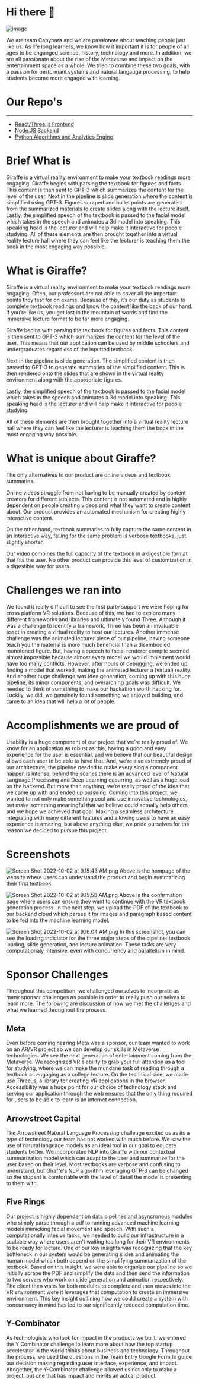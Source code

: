 # Hi there 👋
![image](https://user-images.githubusercontent.com/23004551/193457353-4ef695d9-9642-4f6a-a5bf-bc094a45f590.png)

We are team Capybara and we are passionate about teaching people just like us. As life long learners, we know how it important it is for people of all ages to be enganged science, history, technology and more. In addition, we are all passionate about the rise of the Metaverse and impact on the entertainment space as a whole. We tried to combine these two goals, with a passion for performant systems and natural langauge processing, to help students become more engaged with learning.

# Our Repo's
----------
* [React/Three.js Frontend](https://github.com/HackMIT-2022-Giraffe/giraffe-frontend/tree/main/education-station)
* [Node.JS Backend](https://github.com/HackMIT-2022-Giraffe/giraffe-backend)
* [Python Algorithms and Analytics Engine](https://github.com/HackMIT-2022-Giraffe/giraffe-algo)

# Brief What is

Giraffe is a virtual reality environment to make your textbook readings more engaging. Giraffe begins with parsing the textbook for figures and facts. This content is then sent to GPT-3 which summarizes the content for the level of the user. Next in the pipeline is slide generation where the content is simplified using GPT-3. Figures scraped and bullet points are generated from the summarized materials to create slides along with the lecture itself. Lastly, the simplified speech of the textbook is passed to the facial model which takes in the speech and animates a 3d model into speaking. This speaking head is the lecturer and will help make it interactive for people studying. All of these elements are then brought together into a virtual reality lecture hall where they can feel like the lecturer is teaching them the book in the most engaging way possible.

# What is Giraffe?

Giraffe is a virtual reality environment to make your textbook readings more engaging. Often, our professors are not able to cover all the important points they test for on exams. Because of this, it’s our duty as students to complete textbook readings and know the content like the back of our hand. If you’re like us, you get lost in the mountain of words and find the immersive lecture format to be far more engaging.

Giraffe begins with parsing the textbook for figures and facts. This content is then sent to GPT-3 which summarizes the content for the level of the user. This means that our application can be used by middle schoolers and undergraduates regardless of the inputted textbook.

Next in the pipeline is slide generation. The simplified content is then passed to GPT-3 to generate summaries of the simplified content. This is then rendered onto the slides that are shown in the virtual reality environment along with the appropriate figures.

Lastly, the simplified speech of the textbook is passed to the facial model which takes in the speech and animates a 3d model into speaking. This speaking head is the lecturer and will help make it interactive for people studying.

All of these elements are then brought together into a virtual reality lecture hall where they can feel like the lecturer is teaching them the book in the most engaging way possible.

# What is unique about Giraffe?

The only alternatives to our product are online videos and textbook summaries. 

Online videos struggle from not having to be manually created by content creators for different subjects. This content is not automated and is highly dependent on people creating videos and what they want to create content about. Our product provides an automated mechanism for creating highly interactive content.

On the other hand, textbook summaries to fully capture the same content in an interactive way, falling for the same problem is verbose textbooks, just slightly shorter.

Our video combines the full capacity of the textbook in a digestible format that fits the user. No other product can provide this level of customization in a digestible way for users.

# Challenges we ran into

We found it really difficult to see the first party support we were hoping for cross platform VR solutions. Because of this, we had to explore many different frameworks and libraries and ultimately found Three. Although it was a challenge to identify a framework, Three has been an invaluable asset in creating a virtual reality to host our lectures. Another immense challenge was the animated lecturer piece of our pipeline, having someone teach you the material is more much beneficial than a disembodied monotoned figure. But, having a speech to facial renderer compile seemed almost impossible because almost every model we would implement would have too many conflicts. However, after hours of debugging, we ended up finding a model that worked, making the animated lecturer a (virtual) reality. And another huge challenge was idea generation, coming up with this huge pipeline, its minor components, and overarching goals was difficult. We needed to think of something to make our hackathon worth hacking for. Luckily, we did, we genuinely found something we enjoyed building, and came to an idea that will help a lot of people.

# Accomplishments we are proud of

Usability is a huge component of our project that we’re really proud of. We know for an application as robust as this, having a good and easy experience for the user is essential, and we believe that our beautiful design allows each user to be able to have that. And, we’re also extremely proud of our architecture, the pipeline needed to make every single component happen is intense, behind the scenes there is an advanced level of Natural Language Processing and Deep Learning occurring, as well as a huge load on the backend. But more than anything, we’re really proud of the idea that we came up with and ended up pursuing. Coming into this project, we wanted to not only make something cool and use innovative technologies, but make something meaningful that we believe could actually help others, and we hope we achieved that goal. Making a seamless architecture integrating with many different features and allowing users to have an easy experience is amazing, but above anything else, we pride ourselves for the reason we decided to pursue this project.

# Screenshots
![Screen Shot 2022-10-02 at 9.15.43 AM.png](https://s3-us-west-2.amazonaws.com/secure.notion-static.com/fce2a39b-4930-4d66-87c6-472e96f998ce/Screen_Shot_2022-10-02_at_9.15.43_AM.png)
Above is the hompage of the website where users can understand the product and begin summarizing their first textbook.

![Screen Shot 2022-10-02 at 9.15.58 AM.png](https://s3-us-west-2.amazonaws.com/secure.notion-static.com/c49b4b97-da35-47f2-9f93-5f1c3db0c9b7/Screen_Shot_2022-10-02_at_9.15.58_AM.png)
Above is the confirmation page where users can ensure they want to continue with the VR textbook generation process. In the next step, we upload the PDF of the textbook to our backend cloud which parses it for images and paragraph based content to be fed into the machine learning model.

![Screen Shot 2022-10-02 at 9.16.04 AM.png](https://s3-us-west-2.amazonaws.com/secure.notion-static.com/8413e460-ccc2-4619-89f0-30b0f2b585eb/Screen_Shot_2022-10-02_at_9.16.04_AM.png)
In this screenshot, you can see the loading indiciator for the three major steps of the pipeline: textbook loading, slide generation, and lecture animation. These tasks are very computationaly intensive, even with concurrency and parallelism in mind.

# Sponsor Challenges
Throughout this competition, we challenged ourselves to incorprate as many sponsor challenges as possible in order to really push our selves to learn more. The following are discussion of how we met the challenges and what we learned throughout the process.

## Meta
Even before coming hearing Meta was a sponsor, our team wanted to work on an AR/VR project so we can develop our skills in Metaverse technologies. We see the next generation of entertainment coming from the Metaverse. We recognized VR's ability to grab your full attention as a tool for studying, where we can make the mundane task of reading through a textbook as engaging as a college lecture. On the technical side, we made use Three.js, a library for creating VR applications in the browser. Accessibility was a huge point for our choice of technology stack and serving our application through the web ensures that the only thing required for users to be able to learn is an internet connection.

## Arrowstreet Capital
The Arrowstreet Natural Language Processing challenge excited us as its a type of technology our team has not worked with much before. We saw the use of natural language models as an ideal tool in our goal to educate students better. We incorporated NLP into Giraffe with our contextual summarization model which can adapt to the user and summarize for the user based on their level. Most textbooks are verbose and confusing to understand, but Giraffe's NLP algorithm leveraging GTP-3 can be changed so the student is comfortable with the level of detail the model is presenting to them with.

## Five Rings
Our project is highly dependant on data pipelines and asyncronous modules who simply parse through a pdf to running advanced machine learning models mimicking facial movement and speech. With such a computationally intesive tasks, we needed to build our infrastructure in a scalable way where users aren't waiting too long for their VR environments to be ready for lecture. One of our key insights was recognizing that the key bottleneck in our system would be generating slides and animating the human model which both depend on the simplifying summarization of the textbook. Based on this insight, we were able to organize our pipeline so we initially scrape the PDF and simplify the data and then send the information to two servers who work on slide generation and animation respectively. The client then waits for both modules to complete and then moves into the VR environment were it leverages that computation to create an immersive environment. This key insight outlining how we could create a system with concurrency in mind has led to our significantly reduced computation time. 

## Y-Combinator
As technologists who look for impact in the products we built, we entered the Y Combinator challenge to learn more about how the top startup accelerator in the world thinks about business and technology. Throughout the process, we used the questions in the Team Entry Google Form to guide our decision making regarding user interface, experience, and impact. Altogether, the Y-Combinator challenge allowed us not only to make a project, but one that has impact and merits an actual product.
